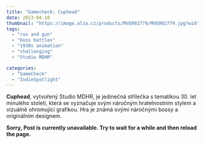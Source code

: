 ```yaml
---
title: "Gamecheck: Cuphead"
date: 2023-04-10
thumbnail: "https://image.alza.cz/products/MVE002779/MVE002779.jpg?width=500&height=500"
tags:
  - "run and gun"
  - "boss battles"
  - "1930s animation"
  - "challenging"
  - "Studio MDHR"

categories:
  - "GameCheck"
  - "IndieSpotlight"
---
```


**Cuphead**, vytvořený Studio MDHR, je jedinečná střílečka s tematikou 30. let minulého století, která se vyznačuje svým náročným hratelnostním stylem a vizuálně ohromující grafikou. Hra je známá svými náročnými bossy a originálním designem.

<!--more-->

**Sorry, Post is currently unavailable. Try to wait for a while and then reload the page.**
